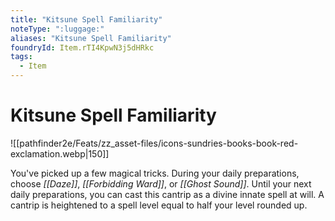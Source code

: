 ```yaml
---
title: "Kitsune Spell Familiarity"
noteType: ":luggage:"
aliases: "Kitsune Spell Familiarity"
foundryId: Item.rTI4KpwN3j5dHRkc
tags:
  - Item
---
```


# Kitsune Spell Familiarity
![[pathfinder2e/Feats/zz_asset-files/icons-sundries-books-book-red-exclamation.webp|150]]

You've picked up a few magical tricks. During your daily preparations, choose _[[Daze]]_, _[[Forbidding Ward]]_, or _[[Ghost Sound]]_. Until your next daily preparations, you can cast this cantrip as a divine innate spell at will. A cantrip is heightened to a spell level equal to half your level rounded up.

